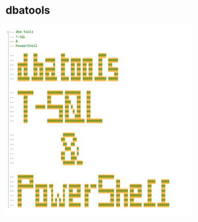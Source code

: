 # dbatools

![alt text](https://github.com/MohamedAbdelhalem/dbatools/blob/main/dba_tools_tsql_powershell.png)
